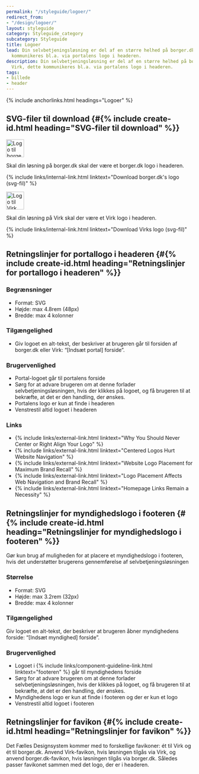 ```yaml
---
permalink: "/styleguide/logoer/"
redirect_from:
- "/design/logoer/"
layout: styleguide
category: Styleguide_category
subcategory: Styleguide
title: Logoer
lead: Din selvbetjeningsløsning er del af en større helhed på borger.dk og Virk, dette
  kommunikeres bl.a. via portalens logo i headeren.
description: Din selvbetjeningsløsning er del af en større helhed på borger.dk og
  Virk, dette kommunikeres bl.a. via portalens logo i headeren.
tags:
- billede
- header
---
```


{% include anchorlinks.html headings="Logoer" %}

## SVG-filer til download {#{% include create-id.html heading="SVG-filer til download" %}}

<img src="{{ site.baseurl }}/assets/img/logo-borgerdk.svg" height="48" alt="Logo til borger.dk selvbetjeningsløsninger" />

Skal din løsning på borger.dk skal der være et borger.dk logo i headeren.

{% include links/internal-link.html linktext="Download borger.dk's logo (svg-fil)" %}

<img src="{{ site.baseurl }}/assets/img/logo_virk.svg" height="48" alt="Logo til Virk selvbetjeningsløsninger"/>

Skal din løsning på Virk skal der være et Virk logo i headeren.

{% include links/internal-link.html linktext="Download Virks logo (svg-fil)" %}

## Retningslinjer for portallogo i headeren {#{% include create-id.html heading="Retningslinjer for portallogo i headeren" %}}

### Begrænsninger

- Format: SVG
- Højde: max 4.8rem (48px)
- Bredde: max 4 kolonner

### Tilgængelighed

- Giv logoet en alt-tekst, der beskriver at brugeren går til forsiden af borger.dk eller Virk: “[Indsæt portal] forside”.

### Brugervenlighed

- Portal-logoet går til portalens forside
- Sørg for at advare brugeren om at denne forlader selvbetjeningsløsningen, hvis der klikkes på logoet, og få brugeren til at bekræfte, at det er den handling, der ønskes.
- Portalens logo er kun at finde i headeren
- Venstrestil altid logoet i headeren

### Links

<ul class="nobullet-list">
    <li>{% include links/external-link.html linktext="Why You Should Never Center or Right Align Your Logo" %}</li>
    <li>{% include links/external-link.html linktext="Centered Logos Hurt Website Navigation" %}</li>
    <li>{% include links/external-link.html linktext="Website Logo Placement for Maximum Brand Recall" %}</li>
    <li>{% include links/external-link.html linktext="Logo Placement Affects Web Navigation and Brand Recall" %}</li>
    <li>{% include links/external-link.html linktext="Homepage Links Remain a Necessity" %}</li>
</ul>

## Retningslinjer for myndighedslogo i footeren {#{% include create-id.html heading="Retningslinjer for myndighedslogo i footeren" %}}

Gør kun brug af muligheden for at placere et myndighedslogo i footeren, hvis det understøtter brugerens gennemførelse af selvbetjeningsløsningen

### Størrelse

- Format: SVG
- Højde: max 3.2rem (32px)
- Bredde: max 4 kolonner

### Tilgængelighed

Giv logoet en alt-tekst, der beskriver at brugeren åbner myndighedens forside: “[Indsæt myndighed] forside”.

### Brugervenlighed

- Logoet i {% include links/component-guideline-link.html linktext="footeren" %} går til myndighedens forside
- Sørg for at advare brugeren om at denne forlader selvbetjeningsløsningen, hvis der klikkes på logoet, og få brugeren til at bekræfte, at det er den handling, der ønskes.
- Myndighedens logo er kun at finde i footeren og der er kun et logo
- Venstrestil altid logoet i footeren

## Retningslinjer for favikon {#{% include create-id.html heading="Retningslinjer for favikon" %}}

Det Fælles Designsystem kommer med to forskellige favikoner: ét til Virk og ét til borger.dk. Anvend Virk-favikon, hvis løsningen tilgås via Virk, og anvend borger.dk-favikon, hvis løsningen tilgås via borger.dk. Således passer favikonet sammen med det logo, der er i headeren.
